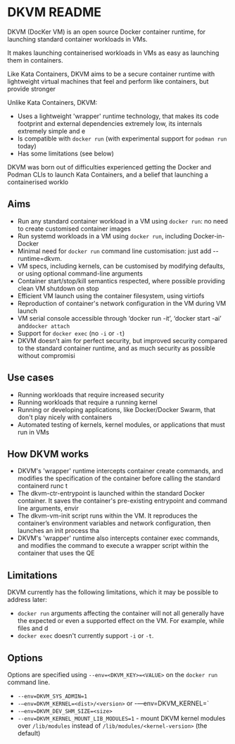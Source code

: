 # DKVM README

DKVM (DocKer VM) is an open source Docker container runtime, for launching standard container workloads in VMs.

It makes launching containerised workloads in VMs as easy as launching them in containers.

Like Kata Containers, DKVM aims to be a secure container runtime with lightweight virtual machines that feel and perform like containers, but provide stronger

Unlike Kata Containers, DKVM:
- Uses a lightweight 'wrapper' runtime technology, that makes its code footprint and external dependencies extremely low, its internals extremely simple and e
- Is compatible with `docker run` (with experimental support for `podman run` today)
- Has some limitations (see below)

DKVM was born out of difficulties experienced getting the Docker and Podman CLIs to launch Kata Containers, and a belief that launching a containerised worklo

## Aims

- Run any standard container workload in a VM using `docker run`: no need to create customised container images
- Run systemd workloads in a VM using `docker run`, including Docker-in-Docker
- Minimal need for `docker run` command line customisation: just add --runtime=dkvm.
- VM specs, including kernels, can be customised by modifying defaults, or using optional command-line arguments
- Container start/stop/kill semantics respected, where possible providing clean VM shutdown on stop
- Efficient VM launch using the container filesystem, using virtiofs
- Reproduction of container's network configuration in the VM during VM launch
- VM serial console accessible through ‘docker run -it’, ‘docker start -ai’ and`docker attach`
- Support for `docker exec` (no `-i` or `-t`)
- DKVM doesn’t aim for perfect security, but improved security compared to the standard container runtime, and as much security as possible without compromisi

## Use cases

- Running workloads that require increased security
- Running workloads that require a running kernel
- Running or developing applications, like Docker/Docker Swarm, that don't play nicely with containers
- Automated testing of kernels, kernel modules, or applications that must run in VMs

## How DKVM works

- DKVM's 'wrapper' runtime intercepts container create commands, and modifies the specification of the container before calling the standard containerd runc t
- The dkvm-ctr-entrypoint is launched within the standard Docker container. It saves the container's pre-existing entrypoint and command line arguments, envir
- The dkvm-vm-init script runs within the VM. It reproduces the container’s environment variables and network configuration, then launches an init process tha
- DKVM's 'wrapper' runtime also intercepts container exec commands, and modifies the command to execute a wrapper script within the container that uses the QE

## Limitations

DKVM currently has the following limitations, which it may be possible to address later:

- `docker run` arguments affecting the container will not all generally have the expected or even a supported effect on the VM. For example, while files and d
- `docker exec` doesn't currently support `-i` or `-t`.

## Options

Options are specified using `--env=<DKVM_KEY>=<VALUE>` on the `docker run`
command line.

- `--env=DKVM_SYS_ADMIN=1`
- `-—env=DKVM_KERNEL=<dist>/<version>` or -—env=DKVM_KERNEL=<dist>`
- `-—env=DKVM_DEV_SHM_SIZE=<size>`
- `--env=DKVM_KERNEL_MOUNT_LIB_MODULES=1` - mount DKVM kernel modules over `/lib/modules` instead of `/lib/modules/<kernel-version>` (the default)
